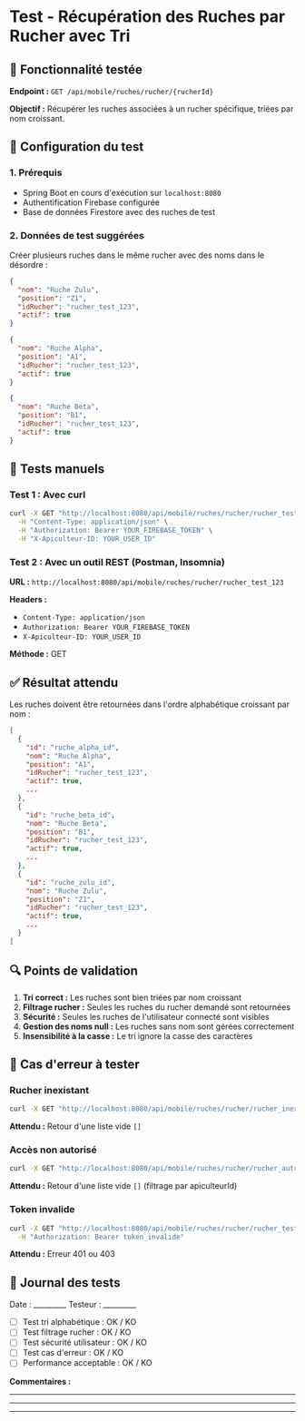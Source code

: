 # Test - Récupération des Ruches par Rucher avec Tri

## 🎯 Fonctionnalité testée

**Endpoint :** `GET /api/mobile/ruches/rucher/{rucherId}`

**Objectif :** Récupérer les ruches associées à un rucher spécifique, triées par nom croissant.

## 🔧 Configuration du test

### 1. Prérequis
- Spring Boot en cours d'exécution sur `localhost:8080`
- Authentification Firebase configurée
- Base de données Firestore avec des ruches de test

### 2. Données de test suggérées

Créer plusieurs ruches dans le même rucher avec des noms dans le désordre :

```json
{
  "nom": "Ruche Zulu",
  "position": "Z1",
  "idRucher": "rucher_test_123",
  "actif": true
}

{
  "nom": "Ruche Alpha",
  "position": "A1", 
  "idRucher": "rucher_test_123",
  "actif": true
}

{
  "nom": "Ruche Beta",
  "position": "B1",
  "idRucher": "rucher_test_123",
  "actif": true
}
```

## 🧪 Tests manuels

### Test 1 : Avec curl

```bash
curl -X GET "http://localhost:8080/api/mobile/ruches/rucher/rucher_test_123" \
  -H "Content-Type: application/json" \
  -H "Authorization: Bearer YOUR_FIREBASE_TOKEN" \
  -H "X-Apiculteur-ID: YOUR_USER_ID"
```

### Test 2 : Avec un outil REST (Postman, Insomnia)

**URL :** `http://localhost:8080/api/mobile/ruches/rucher/rucher_test_123`

**Headers :**
- `Content-Type: application/json`
- `Authorization: Bearer YOUR_FIREBASE_TOKEN`
- `X-Apiculteur-ID: YOUR_USER_ID`

**Méthode :** GET

## ✅ Résultat attendu

Les ruches doivent être retournées dans l'ordre alphabétique croissant par nom :

```json
[
  {
    "id": "ruche_alpha_id",
    "nom": "Ruche Alpha",
    "position": "A1",
    "idRucher": "rucher_test_123",
    "actif": true,
    ...
  },
  {
    "id": "ruche_beta_id", 
    "nom": "Ruche Beta",
    "position": "B1",
    "idRucher": "rucher_test_123",
    "actif": true,
    ...
  },
  {
    "id": "ruche_zulu_id",
    "nom": "Ruche Zulu", 
    "position": "Z1",
    "idRucher": "rucher_test_123",
    "actif": true,
    ...
  }
]
```

## 🔍 Points de validation

1. **Tri correct :** Les ruches sont bien triées par nom croissant
2. **Filtrage rucher :** Seules les ruches du rucher demandé sont retournées
3. **Sécurité :** Seules les ruches de l'utilisateur connecté sont visibles
4. **Gestion des noms null :** Les ruches sans nom sont gérées correctement
5. **Insensibilité à la casse :** Le tri ignore la casse des caractères

## 🚨 Cas d'erreur à tester

### Rucher inexistant
```bash
curl -X GET "http://localhost:8080/api/mobile/ruches/rucher/rucher_inexistant"
```
**Attendu :** Retour d'une liste vide `[]`

### Accès non autorisé
```bash
curl -X GET "http://localhost:8080/api/mobile/ruches/rucher/rucher_autre_utilisateur"
```
**Attendu :** Retour d'une liste vide `[]` (filtrage par apiculteurId)

### Token invalide
```bash
curl -X GET "http://localhost:8080/api/mobile/ruches/rucher/rucher_test_123" \
  -H "Authorization: Bearer token_invalide"
```
**Attendu :** Erreur 401 ou 403

## 📝 Journal des tests

Date : _________
Testeur : _________

- [ ] Test tri alphabétique : OK / KO
- [ ] Test filtrage rucher : OK / KO  
- [ ] Test sécurité utilisateur : OK / KO
- [ ] Test cas d'erreur : OK / KO
- [ ] Performance acceptable : OK / KO

**Commentaires :**
_________________________________
_________________________________
_________________________________ 